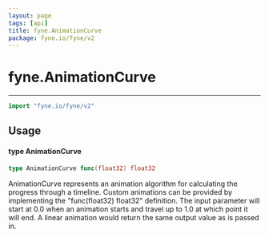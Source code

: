 ```yaml
---
layout: page
tags: [api]
title: fyne.AnimationCurve
package: fyne.io/fyne/v2
---
```


# fyne.AnimationCurve
---
```go
import "fyne.io/fyne/v2"
```

## Usage

#### type AnimationCurve

```go
type AnimationCurve func(float32) float32
```

AnimationCurve represents an animation algorithm for calculating the progress through a timeline. Custom animations can be provided by implementing the "func(float32) float32" definition. The input parameter will start at 0.0 when an animation starts and travel up to 1.0 at which point it will end. A linear animation would return the same output value as is passed in.
